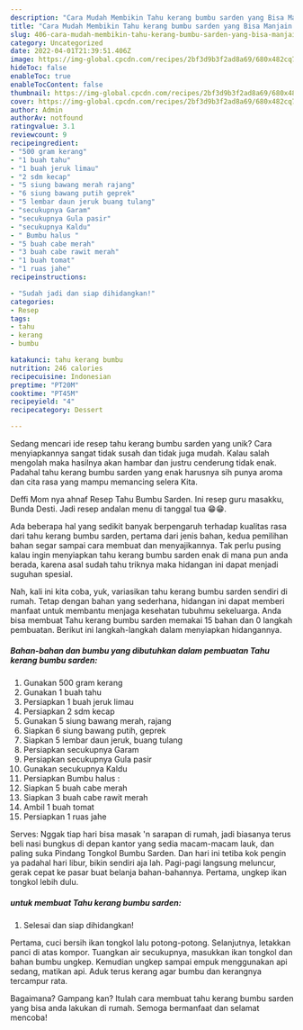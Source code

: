 ```yaml
---
description: "Cara Mudah Membikin Tahu kerang bumbu sarden yang Bisa Manjain Lidah"
title: "Cara Mudah Membikin Tahu kerang bumbu sarden yang Bisa Manjain Lidah"
slug: 406-cara-mudah-membikin-tahu-kerang-bumbu-sarden-yang-bisa-manjain-lidah
category: Uncategorized
date: 2022-04-01T21:39:51.406Z
image: https://img-global.cpcdn.com/recipes/2bf3d9b3f2ad8a69/680x482cq70/tahu-kerang-bumbu-sarden-foto-resep-utama.jpg
hideToc: false
enableToc: true
enableTocContent: false
thumbnail: https://img-global.cpcdn.com/recipes/2bf3d9b3f2ad8a69/680x482cq70/tahu-kerang-bumbu-sarden-foto-resep-utama.jpg
cover: https://img-global.cpcdn.com/recipes/2bf3d9b3f2ad8a69/680x482cq70/tahu-kerang-bumbu-sarden-foto-resep-utama.jpg
author: Admin
authorAv: notfound
ratingvalue: 3.1
reviewcount: 9
recipeingredient:
- "500 gram kerang"
- "1 buah tahu"
- "1 buah jeruk limau"
- "2 sdm kecap"
- "5 siung bawang merah rajang"
- "6 siung bawang putih geprek"
- "5 lembar daun jeruk buang tulang"
- "secukupnya Garam"
- "secukupnya Gula pasir"
- "secukupnya Kaldu"
- " Bumbu halus "
- "5 buah cabe merah"
- "3 buah cabe rawit merah"
- "1 buah tomat"
- "1 ruas jahe"
recipeinstructions:

- "Sudah jadi dan siap dihidangkan!"
categories:
- Resep
tags:
- tahu
- kerang
- bumbu

katakunci: tahu kerang bumbu 
nutrition: 246 calories
recipecuisine: Indonesian
preptime: "PT20M"
cooktime: "PT45M"
recipeyield: "4"
recipecategory: Dessert

---
```





Sedang mencari ide resep tahu kerang bumbu sarden yang unik? Cara menyiapkannya sangat tidak susah dan tidak juga mudah. Kalau salah mengolah maka hasilnya akan hambar dan justru cenderung tidak enak. Padahal tahu kerang bumbu sarden yang enak harusnya sih punya aroma dan cita rasa yang mampu memancing selera Kita.





Deffi Mom nya ahnaf Resep Tahu Bumbu Sarden. Ini resep guru masakku, Bunda Desti. Jadi resep andalan menu di tanggal tua 😁😁.

Ada beberapa hal yang sedikit banyak berpengaruh terhadap kualitas rasa dari tahu kerang bumbu sarden, pertama dari jenis bahan, kedua pemilihan bahan segar sampai cara membuat dan menyajikannya. Tak perlu pusing kalau ingin menyiapkan tahu kerang bumbu sarden enak di mana pun anda berada, karena asal sudah tahu triknya maka hidangan ini dapat menjadi suguhan spesial.






Nah, kali ini kita coba, yuk, variasikan tahu kerang bumbu sarden sendiri di rumah. Tetap dengan bahan yang sederhana, hidangan ini dapat memberi manfaat untuk membantu menjaga kesehatan tubuhmu sekeluarga. Anda bisa membuat Tahu kerang bumbu sarden memakai 15 bahan dan 0 langkah pembuatan. Berikut ini langkah-langkah dalam menyiapkan hidangannya.

<!--inarticleads1-->

##### Bahan-bahan dan bumbu yang dibutuhkan dalam pembuatan Tahu kerang bumbu sarden:

1. Gunakan 500 gram kerang
1. Gunakan 1 buah tahu
1. Persiapkan 1 buah jeruk limau
1. Persiapkan 2 sdm kecap
1. Gunakan 5 siung bawang merah, rajang
1. Siapkan 6 siung bawang putih, geprek
1. Siapkan 5 lembar daun jeruk, buang tulang
1. Persiapkan secukupnya Garam
1. Persiapkan secukupnya Gula pasir
1. Gunakan secukupnya Kaldu
1. Persiapkan  Bumbu halus :
1. Siapkan 5 buah cabe merah
1. Siapkan 3 buah cabe rawit merah
1. Ambil 1 buah tomat
1. Persiapkan 1 ruas jahe


Serves: Nggak tiap hari bisa masak &#39;n sarapan di rumah, jadi biasanya terus beli nasi bungkus di depan kantor yang sedia macam-macam lauk, dan paling suka Pindang Tongkol Bumbu Sarden. Dan hari ini tetiba kok pengin ya padahal hari libur, bikin sendiri aja lah. Pagi-pagi langsung meluncur, gerak cepat ke pasar buat belanja bahan-bahannya. Pertama, ungkep ikan tongkol lebih dulu. 

<!--inarticleads2-->

#####  untuk membuat Tahu kerang bumbu sarden:


1. Selesai dan siap dihidangkan!

Pertama, cuci bersih ikan tongkol lalu potong-potong. Selanjutnya, letakkan panci di atas kompor. Tuangkan air secukupnya, masukkan ikan tongkol dan bahan bumbu ungkep. Kemudian ungkep sampai empuk menggunakan api sedang, matikan api. Aduk terus kerang agar bumbu dan kerangnya tercampur rata. 

Bagaimana? Gampang kan? Itulah cara membuat tahu kerang bumbu sarden yang bisa anda lakukan di rumah. Semoga bermanfaat dan selamat mencoba!

